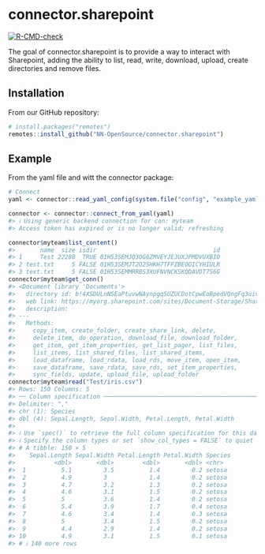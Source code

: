 
<!-- README.md is generated from README.Rmd. Please edit that file -->

# connector.sharepoint

<!-- badges: start -->

[![R-CMD-check](https://github.com/NN-OpenSource/connector.sharepoint/actions/workflows/R-CMD-check.yaml/badge.svg)](https://github.com/NN-OpenSource/connector.sharepoint/actions/workflows/R-CMD-check.yaml)
<!-- badges: end -->

The goal of connector.sharepoint is to provide a way to interact with
Sharepoint, adding the ability to list, read, write, download, upload,
create directories and remove files.

## Installation

From our GitHub repository:

``` r
# install.packages("remotes")
remotes::install_github("NN-OpenSource/connector.sharepoint")
```

## Example

From the yaml file and witt the connector package:

``` r
# Connect
yaml <- connector::read_yaml_config(system.file("config", "example_yaml.yaml", package = "connector.sharepoint"))

connector <- connector::connect_from_yaml(yaml)
#> ℹ Using generic backend connection for con: myteam
#> Access token has expired or is no longer valid; refreshing

connector$myteam$list_content()
#>       name  size isdir                                 id
#> 1     Test 22280  TRUE 01H53SEMJQ3OG6ZMVEYJEJUXJPMDVUXBIO
#> 2 test.txt     5 FALSE 01H53SEMJT2O2SHKH7TFFZBEOOICYHIULR
#> 3 text.txt     5 FALSE 01H53SEMMRRBS3XUFNVNCKSKQDAVDT7S6G
connector$myteam$get_conn()
#> <Document library 'Documents'>
#>   directory id: b!4XSDULnNSEaPtuvwNAynpgqSUZUCDotCpwEoBpedVQngFq3uivaKQYe8kJ2vZkpI 
#>   web link: https://myorg.sharepoint.com/sites/Document-Storage/Shared%20Documents 
#>   description:  
#> ---
#>   Methods:
#>     copy_item, create_folder, create_share_link, delete,
#>     delete_item, do_operation, download_file, download_folder,
#>     get_item, get_item_properties, get_list_pager, list_files,
#>     list_items, list_shared_files, list_shared_items,
#>     load_dataframe, load_rdata, load_rds, move_item, open_item,
#>     save_dataframe, save_rdata, save_rds, set_item_properties,
#>     sync_fields, update, upload_file, upload_folder
connector$myteam$read("Test/iris.csv")
#> Rows: 150 Columns: 5
#> ── Column specification ────────────────────────────────────────────────────────
#> Delimiter: ","
#> chr (1): Species
#> dbl (4): Sepal.Length, Sepal.Width, Petal.Length, Petal.Width
#> 
#> ℹ Use `spec()` to retrieve the full column specification for this data.
#> ℹ Specify the column types or set `show_col_types = FALSE` to quiet this message.
#> # A tibble: 150 × 5
#>    Sepal.Length Sepal.Width Petal.Length Petal.Width Species
#>           <dbl>       <dbl>        <dbl>       <dbl> <chr>  
#>  1          5.1         3.5          1.4         0.2 setosa 
#>  2          4.9         3            1.4         0.2 setosa 
#>  3          4.7         3.2          1.3         0.2 setosa 
#>  4          4.6         3.1          1.5         0.2 setosa 
#>  5          5           3.6          1.4         0.2 setosa 
#>  6          5.4         3.9          1.7         0.4 setosa 
#>  7          4.6         3.4          1.4         0.3 setosa 
#>  8          5           3.4          1.5         0.2 setosa 
#>  9          4.4         2.9          1.4         0.2 setosa 
#> 10          4.9         3.1          1.5         0.1 setosa 
#> # ℹ 140 more rows
```
